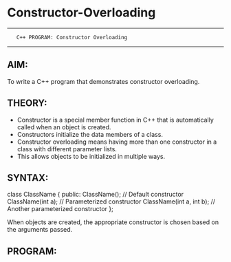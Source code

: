 # Constructor-Overloading
---------------------------------------------
       C++ PROGRAM: Constructor Overloading
---------------------------------------------

AIM:
----
To write a C++ program that demonstrates constructor overloading.

THEORY:
-------
- Constructor is a special member function in C++ that is automatically called 
  when an object is created.
- Constructors initialize the data members of a class.
- Constructor overloading means having more than one constructor in a class 
  with different parameter lists.
- This allows objects to be initialized in multiple ways.

SYNTAX:
-------
class ClassName {
    public:
        ClassName();                  // Default constructor
        ClassName(int a);             // Parameterized constructor
        ClassName(int a, int b);      // Another parameterized constructor
};

When objects are created, the appropriate constructor is chosen based on 
the arguments passed.

PROGRAM:
------
